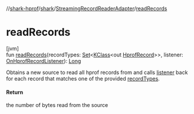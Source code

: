 //[shark-hprof](../../../index.md)/[shark](../index.md)/[StreamingRecordReaderAdapter](index.md)/[readRecords](read-records.md)

# readRecords

[jvm]\
fun [readRecords](read-records.md)(recordTypes: [Set](https://kotlinlang.org/api/latest/jvm/stdlib/kotlin.collections/-set/index.html)&lt;[KClass](https://kotlinlang.org/api/latest/jvm/stdlib/kotlin.reflect/-k-class/index.html)&lt;out [HprofRecord](../-hprof-record/index.md)&gt;&gt;, listener: [OnHprofRecordListener](../-on-hprof-record-listener/index.md)): [Long](https://kotlinlang.org/api/latest/jvm/stdlib/kotlin/-long/index.html)

Obtains a new source to read all hprof records from and calls [listener](read-records.md) back for each record that matches one of the provided [recordTypes](read-records.md).

#### Return

the number of bytes read from the source
